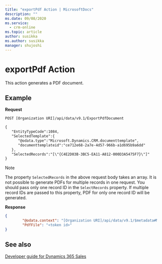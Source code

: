 ```yaml
---
title: "exportPdf Action | MicrosoftDocs"
description: ""
ms.date: 09/08/2020
ms.service: 
  - crm-online
ms.topic: article
author: susikka
ms.author: susikka
manager: shujoshi
---
```

# exportPdf Action

This action generates a PDF document.

## Example

**Request**

```html
POST [Organization URI]/api/data/v9.1/ExportPdfDocument

{
   "EntityTypeCode":1084,
   "SelectedTemplate":{
      "@odata.type":"Microsoft.Dynamics.CRM.documenttemplate",
      "documenttemplateid":"ce712e68-2a7e-4d57-966b-a1d695b9a6dd"
   },
   "SelectedRecords":"[\"{C4E2D03B-3BC5-EA11-A812-000D3A5475F7}\"]"
}
```
> [!NOTE]
> The property `SelectedRecords` in the above request body takes an array. It is not possible to generate PDFs for multiple records in one request. You should pass only one record ID in the `SelectRecords` property. If multiple record IDs are passed to this property, PDF for only one record ID will be generated.

**Response**

```json
{
        "@odata.context": "[Organization URI]/api/data/v9.1/$metadata#Microsoft.Dynamics.CRM.ExportPdfDocumentResponse",
        "PdfFile": "<token id>"
}
```

## See also

[Developer guide for Dynamics 365 Sales](developer-guide.md)